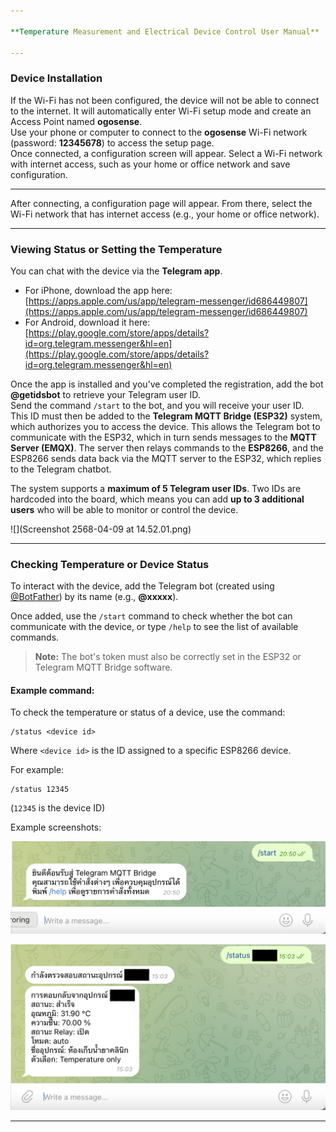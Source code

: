 ```yaml
---

**Temperature Measurement and Electrical Device Control User Manual**

---
```


### Device Installation

If the Wi-Fi has not been configured, the device will not be able to connect to the internet. It will automatically enter Wi-Fi setup mode and create an Access Point named **ogosense**.  
Use your phone or computer to connect to the **ogosense** Wi-Fi network (password: **12345678**) to access the setup page.  
Once connected, a configuration screen will appear. Select a Wi-Fi network with internet access, such as your home or office network and save configuration.

---

After connecting, a configuration page will appear. From there, select the Wi-Fi network that has internet access (e.g., your home or office network).

---

### Viewing Status or Setting the Temperature

You can chat with the device via the **Telegram app**.

- For iPhone, download the app here: [https://apps.apple.com/us/app/telegram-messenger/id686449807](https://apps.apple.com/us/app/telegram-messenger/id686449807)
- For Android, download it here: [https://play.google.com/store/apps/details?id=org.telegram.messenger&hl=en](https://play.google.com/store/apps/details?id=org.telegram.messenger&hl=en)

Once the app is installed and you’ve completed the registration, add the bot **@getidsbot** to retrieve your Telegram user ID.  
Send the command `/start` to the bot, and you will receive your user ID.  
This ID must then be added to the **Telegram MQTT Bridge (ESP32)** system, which authorizes you to access the device. This allows the Telegram bot to communicate with the ESP32, which in turn sends messages to the **MQTT Server (EMQX)**. The server then relays commands to the **ESP8266**, and the ESP8266 sends data back via the MQTT server to the ESP32, which replies to the Telegram chatbot.

The system supports a **maximum of 5 Telegram user IDs**. Two IDs are hardcoded into the board, which means you can add **up to 3 additional users** who will be able to monitor or control the device.

![](Screenshot 2568-04-09 at 14.52.01.png)

---

### Checking Temperature or Device Status

To interact with the device, add the Telegram bot (created using [@BotFather](https://t.me/BotFather)) by its name (e.g., **@xxxxx**).

Once added, use the `/start` command to check whether the bot can communicate with the device, or type `/help` to see the list of available commands.

> **Note:** The bot's token must also be correctly set in the ESP32 or Telegram MQTT Bridge software.

#### Example command:

To check the temperature or status of a device, use the command:

```
/status <device id>
```

Where `<device id>` is the ID assigned to a specific ESP8266 device.

For example:

```
/status 12345
```

(`12345` is the device ID)

Example screenshots:

![Screenshot](Screenshot%202568-04-09%20at%2020.50.54.png)  

![Screenshot](Screenshot%202568-04-09%20at%2015.03.37.png)

---
